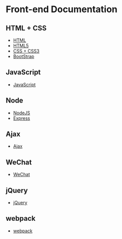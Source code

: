 # Front-end Documentation

## HTML + CSS
- [HTML](/frontend/HTML/)
- [HTML5](/frontend/HTML5/)
- [CSS + CSS3](/frontend/css/)
- [BootStrap](/frontend/BootStrap/)

## JavaScript

- [JavaScript](/frontend/javaScript/)

## Node

- [NodeJS](/frontend/NodeJS/)
- [Express](/frontend/Express/)

## Ajax

- [Ajax](/frontend/ajax/)

## WeChat

- [WeChat](/frontend/weChat/)

<!-- ## JavaScriptTop -->

<!-- - [javaScriptTop](/frontend/javaScriptTop) -->

<!-- - [domBom](/frontend/domBom) -->

<!-- ## Vue
- [vue](/frontend/vue/) -->

<!-- ## Nuxt
- [nuxt](/frontend/nuxt/) -->

<!-- ## Vuex
- [vuex](/frontend/vuex/) -->

<!-- ## Vuepress -->


## jQuery 

- [jQuery](/frontend/jQuery/)



## webpack

- [webpack](/frontend/webpack/)

